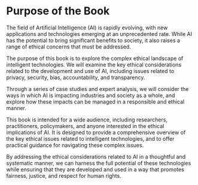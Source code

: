 Purpose of the Book
============================================

The field of Artificial Intelligence (AI) is rapidly evolving, with new applications and technologies emerging at an unprecedented rate. While AI has the potential to bring significant benefits to society, it also raises a range of ethical concerns that must be addressed.

The purpose of this book is to explore the complex ethical landscape of intelligent technologies. We will examine the key ethical considerations related to the development and use of AI, including issues related to privacy, security, bias, accountability, and transparency.

Through a series of case studies and expert analysis, we will consider the ways in which AI is impacting industries and society as a whole, and explore how these impacts can be managed in a responsible and ethical manner.

This book is intended for a wide audience, including researchers, practitioners, policymakers, and anyone interested in the ethical implications of AI. It is designed to provide a comprehensive overview of the key ethical issues related to intelligent technologies, and to offer practical guidance for navigating these complex issues.

By addressing the ethical considerations related to AI in a thoughtful and systematic manner, we can harness the full potential of these technologies while ensuring that they are developed and used in a way that promotes fairness, justice, and respect for human rights.
